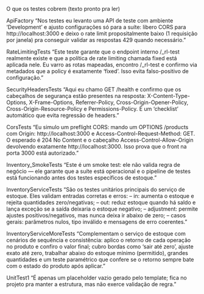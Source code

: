 O que os testes cobrem (texto pronto pra ler)

ApiFactory
“Nos testes eu levanto uma API de teste com ambiente ‘Development’ e ajusto configurações só para a suíte: libero CORS para http://localhost:3000 e deixo o rate limit propositalmente baixo (1 requisição por janela) pra conseguir validar as respostas 429 quando necessário.”

RateLimitingTests
“Este teste garante que o endpoint interno /_rl-test realmente existe e que a política de rate limiting chamada fixed está aplicada nele. Eu varro as rotas mapeadas, encontro /_rl-test e confirmo via metadados que a policy é exatamente ‘fixed’. Isso evita falso-positivo de configuração.”

SecurityHeadersTests
“Aqui eu chamo GET /health e confirmo que os cabeçalhos de segurança estão presentes na resposta: X-Content-Type-Options, X-Frame-Options, Referrer-Policy, Cross-Origin-Opener-Policy, Cross-Origin-Resource-Policy e Permissions-Policy. É um ‘checklist’ automático que evita regressão de headers.”

CorsTests
“Eu simulo um preflight CORS: mando um OPTIONS /products com Origin: http://localhost:3000 e Access-Control-Request-Method: GET. O esperado é 204 No Content e o cabeçalho Access-Control-Allow-Origin devolvendo exatamente http://localhost:3000. Isso prova que o front na porta 3000 está autorizado.”

Inventory_SmokeTests
“Este é um smoke test: ele não valida regra de negócio — ele garante que a suíte está operacional e o pipeline de testes está funcionando antes dos testes específicos de estoque.”

InventoryServiceTests
“São os testes unitários principais do serviço de estoque. Eles validam entradas corretas e erros:
– in: aumenta o estoque e rejeita quantidades zero/negativas;
– out: reduz estoque quando há saldo e lança exceção se a saída deixaria o estoque negativo;
– adjustment: permite ajustes positivos/negativos, mas nunca deixa ir abaixo de zero;
– casos gerais: parâmetros nulos, tipo inválido e mensagens de erro coerentes.”

InventoryServiceMoreTests
“Complementam o serviço de estoque com cenários de sequência e consistência: aplico o retorno de cada operação no produto e confiro o valor final; cubro bordas como ‘sair até zero’, ajuste exato até zero, trabalhar abaixo do estoque mínimo (permitido), grandes quantidades e um teste paramétrico que confere se o retorno sempre bate com o estado do produto após aplicar.”

UnitTest1
“É apenas um placeholder vazio gerado pelo template; fica no projeto pra manter a estrutura, mas não exerce validação de regra.”